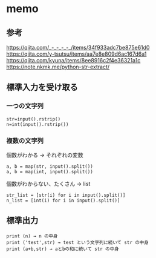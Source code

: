 # memo

## 参考

https://qiita.com/_-_-_-_-_/items/34f933adc7be875e61d0
https://qiita.com/y-tsutsu/items/aa7e8e809d6ac167d6a1
https://qiita.com/kyuna/items/8ee8916c2f4e36321a1c
https://note.nkmk.me/python-str-extract/

## 標準入力を受け取る

### 一つの文字列

```
str=input().rstrip()
n=int(input().rstrip())
```

### 複数の文字列

個数がわかる → それぞれの変数
```
a, b = map(str, input().split())
a, b = map(int, input().split())
```

個数がわからない、たくさん → list
```
str_list = [str(i) for i in input().split()] 
n_list = [int(i) for i in input().split()] 
```

## 標準出力

```
print (n) → n の中身
print ('test',str) → test という文字列に続いて str の中身
print (a+b,str) → aとbの和に続いて str の中身
```
